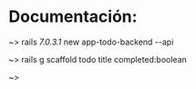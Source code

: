 # Documentación:

~> rails _7.0.3.1_ new app-todo-backend --api

~> rails g scaffold todo title completed:boolean

~> 
